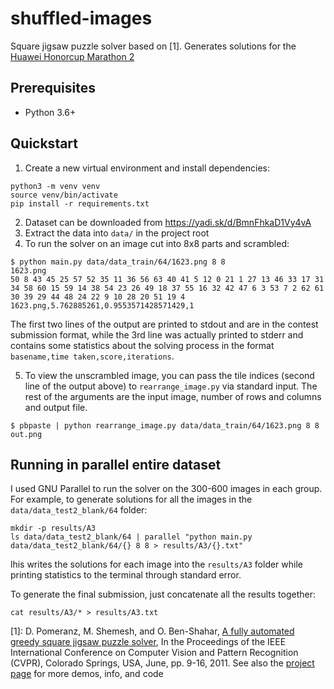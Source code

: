 # shuffled-images
Square jigsaw puzzle solver based on [1]. Generates solutions for the [Huawei
Honorcup Marathon 2](https://codeforces.com/contest/1235/problem/A1)

## Prerequisites

- Python 3.6+

## Quickstart

1. Create a new virtual environment and install dependencies:

```
python3 -m venv venv
source venv/bin/activate
pip install -r requirements.txt
```

2. Dataset can be downloaded from https://yadi.sk/d/BmnFhkaD1Vy4vA
3. Extract the data into `data/` in the project root
4. To run the solver on an image cut into 8x8 parts and scrambled:

```
$ python main.py data/data_train/64/1623.png 8 8
1623.png
50 8 43 45 25 57 52 35 11 36 56 63 40 41 5 12 0 21 1 27 13 46 33 17 31 34 58 60 15 59 14 38 54 23 26 49 18 37 55 16 32 42 47 6 3 53 7 2 62 61 30 39 29 44 48 24 22 9 10 28 20 51 19 4
1623.png,5.762885261,0.9553571428571429,1
```

The first two lines of the output are printed to stdout and are in the contest
submission format, while the 3rd line was actually printed to stderr and
contains some statistics about the solving process in the format `basename,time
taken,score,iterations`.

5. To view the unscrambled image, you can pass the tile indices (second line of
   the output above) to `rearrange_image.py` via standard input. The rest of
   the arguments are the input image, number of rows and columns and output
   file.

```
$ pbpaste | python rearrange_image.py data/data_train/64/1623.png 8 8 out.png
```

## Running in parallel entire dataset

I used GNU Parallel to run the solver on the 300-600 images in each group. For
example, to generate solutions for all the images in the
`data/data_test2_blank/64` folder:

```
mkdir -p results/A3
ls data/data_test2_blank/64 | parallel "python main.py data/data_test2_blank/64/{} 8 8 > results/A3/{}.txt"
```

lhis writes the solutions for each image into the `results/A3` folder while
printing statistics to the terminal through standard error.

To generate the final submission, just concatenate all the results together:

```
cat results/A3/* > results/A3.txt
```

[1]: D. Pomeranz, M. Shemesh, and O. Ben-Shahar, [A fully automated greedy square jigsaw puzzle
solver](https://www.cs.bgu.ac.il/~ben-shahar/Publications/2011-Pomeranz_Shemesh_and_Ben_Shahar-A_Fully_Automated_Greedy_Square_Jigsaw_Puzzle_Solver.pdf),
In the Proceedings of the IEEE International Conference on Computer Vision and Pattern Recognition
(CVPR), Colorado Springs, USA, June, pp. 9-16, 2011. See also the [project
page](http://www.cs.bgu.ac.il/~icvl/projects/project-jigsaw.html) for more demos, info, and code
